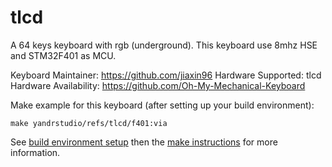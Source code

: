 tlcd
===

A 64 keys keyboard with rgb (underground).
This keyboard use 8mhz HSE and STM32F401 as MCU.

Keyboard Maintainer: https://github.com/jiaxin96
Hardware Supported: tlcd
Hardware Availability: https://github.com/Oh-My-Mechanical-Keyboard 

Make example for this keyboard (after setting up your build environment):

    make yandrstudio/refs/tlcd/f401:via

See [build environment setup](https://docs.qmk.fm/#/getting_started_build_tools) then the [make instructions](https://docs.qmk.fm/#/getting_started_make_guide) for more information.
